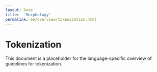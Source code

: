 ```yaml
---
layout: base
title:  'Morphology'
permalink: en/overview/tokenization.html
---
```


# Tokenization

This document is a placeholder for the language-specific overview of
guidelines for tokenization.
